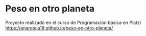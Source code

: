 # Peso en otro planeta
Proyecto realizado en el curso de Programación básica en Platzi
https://anarotela18.github.io/peso-en-otro-planeta/
